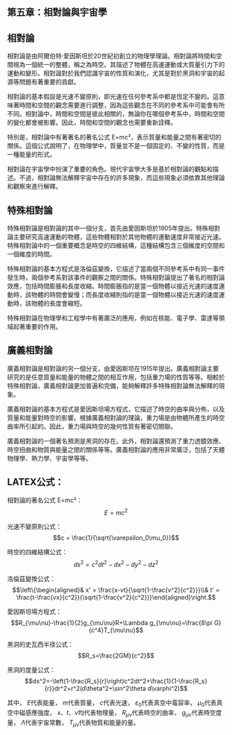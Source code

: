## 第五章：相對論與宇宙學

## 相對論

相對論是由阿爾伯特·愛因斯坦於20世紀初創立的物理學理論。相對論將時間和空間視為一個統一的整體，稱之為時空。其描述了物體在高速運動或大質量引力下的運動和變形。相對論對於我們認識宇宙的性質和演化，尤其是對於黑洞和宇宙的起源等問題有著重要的貢獻。

相對論的基本假設是光速不變原則，即光速在任何參考系中都是恆定不變的。這意味著時間和空間的觀念需要進行調整，因為這些觀念在不同的參考系中可能會有所不同。相對論中，時間和空間是彼此相關的，無論你在哪個參考系中，時間和空間的變化都會被影響。因此，時間和空間的觀念也需要重新詮釋。

特別是，相對論中有著著名的著名公式 E=mc²，表示質量和能量之間有著密切的關係。這個公式說明了，在物理學中，質量並不是一個固定的、不變的性質，而是一種能量的形式。

相對論在宇宙學中扮演了重要的角色。現代宇宙學大多是基於相對論的觀點和描述。不過，相對論無法解釋宇宙中存在的許多現象，而這些現象必須依靠其他理論和觀察來進行解釋。

## 特殊相對論

特殊相對論是相對論的其中一個分支，首先由愛因斯坦於1905年提出。特殊相對論主要研究高速運動的物體，這些物體相對於其他物體的運動速度非常接近光速。特殊相對論中的一個重要概念是時空的四維結構，這種結構包含三個維度的空間和一個維度的時間。

特殊相對論的基本方程式是洛倫茲變換，它描述了當兩個不同參考系中有同一事件發生時，兩個參考系對該事件的觀察之間的關係。特殊相對論提出了著名的相對論效應，包括時間膨脹和長度收縮。時間膨脹指的是當一個物體以接近光速的速度運動時，該物體的時間會變慢；而長度收縮則指的是當一個物體以接近光速的速度運動時，該物體的長度會縮短。

特殊相對論在物理學和工程學中有著廣泛的應用，例如在核能、電子學、雷達等領域起著重要的作用。

## 廣義相對論

廣義相對論是相對論的另一個分支，由愛因斯坦在1915年提出。廣義相對論主要研究的是任意質量和能量的物體之間的相互作用，包括重力場的性質等等。相較於特殊相對論，廣義相對論更加普遍和完備，能夠解釋許多特殊相對論無法解釋的現象。

廣義相對論的基本方程式是愛因斯坦場方程式，它描述了時空的曲率與分佈，以及質量和能量對時空的影響。根據廣義相對論的理論，重力場是由物體所產生的時空曲率所引起的。因此，重力場與時空的幾何性質有著密切關聯。

廣義相對論的一個著名預測是黑洞的存在。此外，相對論還預測了重力透鏡效應、時空扭曲和物質與能量之間的關係等等。廣義相對論的應用非常廣泛，包括了天體物理學、熱力學、宇宙學等等。

## LATEX公式：

相對論的著名公式 E=mc²：
$$E = mc^2$$

光速不變原則公式：
$$c = \frac{1}{\sqrt{\varepsilon_0\mu_0}}$$

時空的四維結構公式：
$$ds^2 = c^2dt^2-dx^2-dy^2-dz^2$$

洛倫茲變換公式：
$$\left\{\begin{aligned}& x' = \frac{x-vt}{\sqrt{1-\frac{v^2}{c^2}}}\\& t' = \frac{t-\frac{vx}{c^2}}{\sqrt{1-\frac{v^2}{c^2}}}\end{aligned}\right.$$

愛因斯坦場方程式：
$$R_{\mu\nu}-\frac{1}{2}g_{\mu\nu}R+\Lambda g_{\mu\nu}=\frac{8\pi G}{c^4}T_{\mu\nu}$$

黑洞的史瓦西半径公式：
$$R_s=\frac{2GM}{c^2}$$

黑洞的度量公式：
$$ds^2=-\left(1-\frac{R_s}{r}\right)c^2dt^2+\frac{1}{1-\frac{R_s}{r}}dr^2+r^2(d\theta^2+\sin^2\theta d\varphi^2)$$

其中， $E$代表能量， $m$代表質量， $c$代表光速， $\varepsilon_0$代表真空中電容率， $\mu_0$代表真空中磁感應強度， $x$、$t$、$v$均代表物理量， $R_{\mu\nu}$代表時空的曲率， $g_{\mu\nu}$代表時空度量， $\Lambda$代表宇宙常數， $T_{\mu\nu}$代表物質和能量的量。